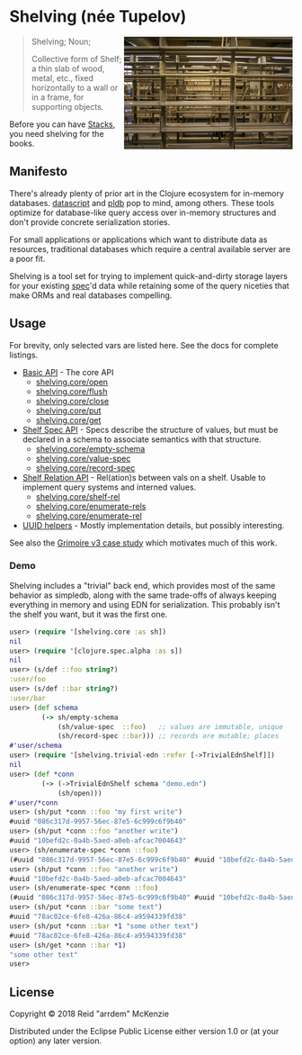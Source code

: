 # Shelving (née Tupelov)
<img align="right" src="./etc/shelving.jpg" width=300/>

> Shelving; Noun;
>
> Collective form of Shelf; a thin slab of wood, metal, etc., fixed horizontally to a wall or in a
> frame, for supporting objects.

Before you can have [Stacks](https://github.com/arrdem/stacks), you need shelving for the books.

## Manifesto

There's already plenty of prior art in the Clojure ecosystem for in-memory
databases. [datascript](https://github.com/tonsky/datascript) and
[pldb](https://github.com/clojure/core.logic/wiki/Features) pop to mind, among others. These tools
optimize for database-like query access over in-memory structures and don't provide concrete
serialization stories.

For small applications or applications which want to distribute data as resources, traditional
databases which require a central available server are a poor fit.

Shelving is a tool set for trying to implement quick-and-dirty storage layers for your existing
[spec](https://github.com/clojure/spec.alpha)'d data while retaining some of the query niceties that
make ORMs and real databases compelling.

## Usage
For brevity, only selected vars are listed here.
See the docs for complete listings.

- [Basic API](/docs/basic.md) - The core API
  - [shelving.core/open](/docs/basic.md#shelvingcoreopen)
  - [shelving.core/flush](/docs/basic.md#shelvingcoreflush)
  - [shelving.core/close](/docs/basic.md#shelvingcoreclose)
  - [shelving.core/put](/docs/basic.md#shelvingcoreput)
  - [shelving.core/get](/docs/basic.md#shelvingcoreget)
- [Shelf Spec API](/docs/schema.md#schema-api) - Specs describe the structure of values, but must be declared in a schema to associate semantics with that structure.
  - [shelving.core/empty-schema](/docs/schema.md#shelvingcoreemptyschema)
  - [shelving.core/value-spec](/docs/schema.md#shelvingcorevalue-spec)
  - [shelving.core/record-spec](/docs/schema.md#shelvingcorerecord-spec)
- [Shelf Relation API](/docs/rel.md#rel-api) - Rel(ation)s between vals on a shelf.
  Usable to implement query systems and interned values.
  - [shelving.core/shelf-rel](/docs/rel.md#shelvingcoreshelf-rel)
  - [shelving.core/enumerate-rels](/docs/rel.md#shelvingcoreenumerate-rels)
  - [shelving.core/enumerate-rel](/docs/rel.md#shelvingcoreenumerate-rel)
- [UUID helpers](/docs/helpers.md) - Mostly implementation details, but possibly interesting.

See also the [Grimoire v3 case study](/src/dev/clj/grimoire.clj) which motivates much of this work.

### Demo

Shelving includes a "trivial" back end, which provides most of the same behavior as simpledb, along
with the same trade-offs of always keeping everything in memory and using EDN for
serialization. This probably isn't the shelf you want, but it was the first one.

```clj
user> (require '[shelving.core :as sh])
nil
user> (require '[clojure.spec.alpha :as s])
nil
user> (s/def ::foo string?)
:user/foo
user> (s/def ::bar string?)
:user/bar
user> (def schema
        (-> sh/empty-schema
            (sh/value-spec  ::foo)   ;; values are immutable, unique
            (sh/record-spec ::bar))) ;; records are mutable; places
#'user/schema
user> (require '[shelving.trivial-edn :refer [->TrivialEdnShelf]])
nil
user> (def *conn
        (-> (->TrivialEdnShelf schema "demo.edn")
            (sh/open)))
#'user/*conn
user> (sh/put *conn ::foo "my first write")
#uuid "086c317d-9957-56ec-87e5-6c999c6f9b40"
user> (sh/put *conn ::foo "another write")
#uuid "10befd2c-0a4b-5aed-a0eb-afcac7004643"
user> (sh/enumerate-spec *conn ::foo)
(#uuid "086c317d-9957-56ec-87e5-6c999c6f9b40" #uuid "10befd2c-0a4b-5aed-a0eb-afcac7004643")
user> (sh/put *conn ::foo "another write")
#uuid "10befd2c-0a4b-5aed-a0eb-afcac7004643"
user> (sh/enumerate-spec *conn ::foo)
(#uuid "086c317d-9957-56ec-87e5-6c999c6f9b40" #uuid "10befd2c-0a4b-5aed-a0eb-afcac7004643")
user> (sh/put *conn ::bar "some text")
#uuid "78ac02ce-6fe8-426a-86c4-a9594339fd38"
user> (sh/put *conn ::bar *1 "some other text")
#uuid "78ac02ce-6fe8-426a-86c4-a9594339fd38"
user> (sh/get *conn ::bar *1)
"some other text"
user>
```

## License

Copyright © 2018 Reid "arrdem" McKenzie

Distributed under the Eclipse Public License either version 1.0 or (at your option) any later
version.
